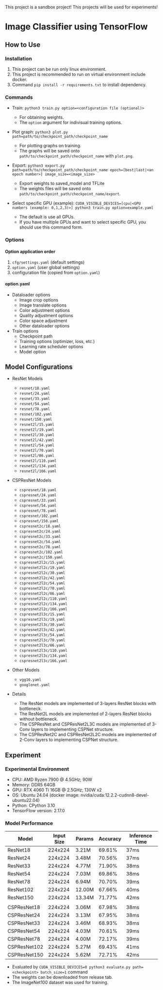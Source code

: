 This project is a sandbox project! This projects will be used for experiments!

# Image Classifier using TensorFlow
## How to Use
### Installation
1. This project can be run only linux environment.
2. This project is recommended to run on virtual environment include docker.
3. Command `pip install -r requirements.txt` to install dependency.

### Commands
* Train: `python3 train.py option=<configuration file (optional)>`
  - For obtaining weights.
  - The `option` argument for indivisual training options.

* Plot graph: `python3 plot.py path=path/to/checkpoint_path/checkpoint_name`
  - For plotting graphs on training.
  - The graphs will be saved onto `path/to/checkpoint_path/checkpoint_name` with `plot.png`.

* Export: `python3 export.py path=path/to/checkpoint_path/checkpoint_name epoch=[best|last|<an epoch number>] image_size=<image_size>`
  - Export weights to saved_model and TFLite
  - The weights files will be saved onto `path/to/checkpoint_path/checkpoint_name/export`.

* Select specific GPU (example): `CUDA_VISIBLE_DEVICES=[cpu|<GPU numbers (example: 0,1,2,3)>] python3 train.py option=example.yaml`
  - The default is use all GPUs.
  - If you have multiple GPUs and want to select specific GPU, you should use this command form.

### Options
#### Option application order
1. `cfg/settings.yaml` (default settings)
2. `option.yaml` (user global settings)
3. configuration file (copied from `option.yaml`)

#### option.yaml
* Dataloader options
  - Image crop options
  - Image translate options
  - Color adjustment options
  - Quality adjustment options
  - Color space adjustment
  - Other dataloader options
* Train options
  - Checkpoint path
  - Training options (optimizer, loss, etc.)
  - Learning rate scheduler options
  - Model option

## Model Configurations
* ResNet Models
  - `resnet/18.yaml`
  - `resnet/24.yaml`
  - `resnet/33.yaml`
  - `resnet/54.yaml`
  - `resnet/78.yaml`
  - `resnet/102.yaml`
  - `resnet/150.yaml`
  - `resnet2l/15.yaml`
  - `resnet2l/19.yaml`
  - `resnet2l/30.yaml`
  - `resnet2l/42.yaml`
  - `resnet2l/54.yaml`
  - `resnet2l/70.yaml`
  - `resnet2l/86.yaml`
  - `resnet2l/110.yaml`
  - `resnet2l/134.yaml`
  - `resnet2l/166.yaml`

* CSPResNet Models
  - `cspresnet/18.yaml`
  - `cspresnet/24.yaml`
  - `cspresnet/33.yaml`
  - `cspresnet/54.yaml`
  - `cspresnet/78.yaml`
  - `cspresnet/102.yaml`
  - `cspresnet/150.yaml`
  - `cspresnet2c/18.yaml`
  - `cspresnet2c/24.yaml`
  - `cspresnet2c/33.yaml`
  - `cspresnet2c/54.yaml`
  - `cspresnet2c/78.yaml`
  - `cspresnet2c/102.yaml`
  - `cspresnet2c/150.yaml`
  - `cspresnet2l2c/15.yaml`
  - `cspresnet2l2c/19.yaml`
  - `cspresnet2l2c/30.yaml`
  - `cspresnet2l2c/42.yaml`
  - `cspresnet2l2c/54.yaml`
  - `cspresnet2l2c/70.yaml`
  - `cspresnet2l2c/86.yaml`
  - `cspresnet2l2c/110.yaml`
  - `cspresnet2l2c/134.yaml`
  - `cspresnet2l2c/166.yaml`
  - `cspresnet2l3c/15.yaml`
  - `cspresnet2l3c/19.yaml`
  - `cspresnet2l3c/30.yaml`
  - `cspresnet2l3c/42.yaml`
  - `cspresnet2l3c/54.yaml`
  - `cspresnet2l3c/70.yaml`
  - `cspresnet2l3c/86.yaml`
  - `cspresnet2l3c/110.yaml`
  - `cspresnet2l3c/134.yaml`
  - `cspresnet2l3c/166.yaml`

* Other Models
  - `vgg16.yaml`
  - `googlenet.yaml`

* Details
  - The ResNet models are implemented of 3-layers ResNet blocks with bottleneck.
  - The ResNet2L models are implemented of 2-layers ResNet blocks without bottleneck.
  - The CSPResNet and CSPResNet2L3C models are implemented of 3-Conv layers to implementing CSPNet structure.
  - The CSPResNet2C and CSPResNet2L2C models are implemented of 2-Conv layers to implementing CSPNet structure.

## Experiment
### Experimental Environment
* CPU: AMD Ryzen 7900 @ 4.5GHz; 90W
* Memory: DDR5 64GB
* GPU: RTX 4060 Ti 16GB @ 2.5GHz; 130W x2
* OS: Ubuntu 24.04 (docker image: nvidia/cuda:12.2.2-cudnn8-devel-ubuntu22.04)
* Python: CPython 3.10
* TensorFlow version: 2.17.0

### Model Performance

| Model        | Input Size | Params    | Accuracy    | Inference Time    |
|--------------|------------|-----------|-------------|-------------------|
| ResNet18     | 224x224    | 3.21M     | 69.61%      | 37ms              |
| ResNet24     | 224x224    | 3.48M     | 70.56%      | 37ms              |
| ResNet33     | 224x224    | 4.77M     | 71.90%      | 38ms              |
| ResNet54     | 224x224    | 7.03M     | 69.86%      | 38ms              |
| ResNet78     | 224x224    | 6.94M     | 70.70%      | 39ms              |
| ResNet102    | 224x224    | 12.00M    | 67.66%      | 40ms              |
| ResNet150    | 224x224    | 13.34M    | 71.77%      | 42ms              |
|              |            |           |             |                   |
| CSPResNet18  | 224x224    | 3.06M     | 67.98%      | 38ms              |
| CSPResNet24  | 224x224    | 3.13M     | 67.95%      | 38ms              |
| CSPResNet33  | 224x224    | 3.46M     | 68.93%      | 38ms              |
| CSPResNet54  | 224x224    | 4.03M     | 70.61%      | 39ms              |
| CSPResNet78  | 224x224    | 4.00M     | 72.17%      | 39ms              |
| CSPResNet102 | 224x224    | 5.27M     | 69.43%      | 41ms              |
| CSPResNet150 | 224x224    | 5.62M     | 72.71%      | 42ms              |

* Evaluated by `CUDA_VISIBLE_DEVICES=0 python3 evaluate.py path=<checkpoint> batch_size=1` command
* The weights can be downloaded from release tab.
* The ImageNet100 dataset was used for training.

